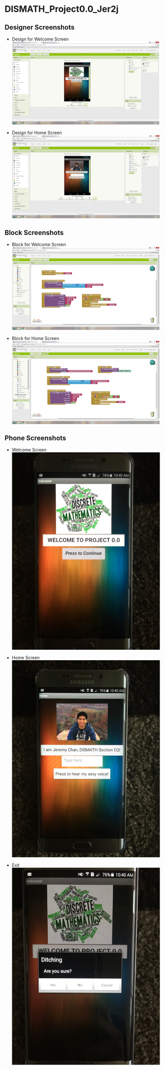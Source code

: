 # DISMATH_Project0.0_Jer2j

## Designer Screenshots
- Design for Welcome Screen
![ScreenShot](Welcome.png)

- Design for Home Screen
![ScreenShot](Screen1.png)

## Block Screenshots
- Block for Welcome Screen
![ScreenShot](welcome.block.png)

- Block for Home Screen
![ScreenShot](screen1block.png)

## Phone Screenshots
- Welcome Screen
![ScreenShot](Phone1.jpg)

- Home Screen
![ScreenShot](Phone2.jpg)

- Exit
![ScreenShot](Phone3.jpg)
